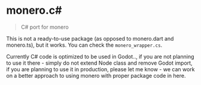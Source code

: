 # monero.c#

> C# port for monero

This is not a ready-to-use package (as opposed to monero.dart and monero.ts), but it works. You can check the `monero_wrapper.cs`.

Currently C# code is optimized to be used in Godot.., if you are not planning to use it there - simply do not extend Node class and remove Godot import, if you are planning to use it in production, please let me know - we can work on a better approach to using monero with proper package code in here.